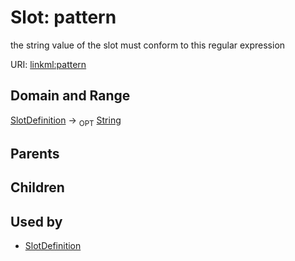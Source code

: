 
# Slot: pattern


the string value of the slot must conform to this regular expression

URI: [linkml:pattern](https://w3id.org/linkml/pattern)


## Domain and Range

[SlotDefinition](SlotDefinition.md) ->  <sub>OPT</sub>
 [String](types/String.md)

## Parents


## Children


## Used by

 * [SlotDefinition](SlotDefinition.md)
